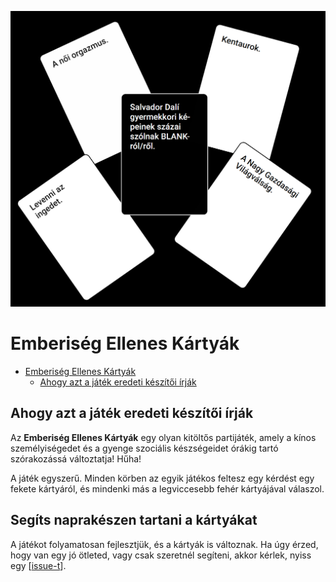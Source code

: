 ![](public\cah-cover.png)

# Emberiség Ellenes Kártyák

<!-- TOC -->
* [Emberiség Ellenes Kártyák](#emberiség-ellenes-kártyák----egy-partijáték-borzalmas-embereknek)
    * [Ahogy azt a játék eredeti készítői írják](#ahogy-azt-a-játék-eredeti-készítői-írják)
<!-- TOC -->

## Ahogy azt a játék eredeti készítői írják

Az **Emberiség Ellenes Kártyák** egy olyan kitöltős partijáték, amely a kínos személyiségedet és a gyenge szociális készségeidet órákig tartó szórakozássá változtatja! Hűha!

A játék egyszerű. Minden körben az egyik játékos feltesz egy kérdést egy fekete kártyáról, és mindenki más a legviccesebb fehér kártyájával válaszol.

## Segíts naprakészen tartani a kártyákat

A játékot folyamatosan fejlesztjük, és a kártyák is változnak. Ha úgy érzed, hogy van egy jó ötleted, vagy csak szeretnél segíteni, akkor kérlek,
nyiss egy [[issue-t](https://github.com/antalmate12/hungarian-cards-against-humanity/issues)].

